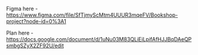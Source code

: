Figma here - https://www.figma.com/file/SfTjmyScMtm4UUUR3mqeFV/Bookshop-project?node-id=0%3A1

Plan here - https://docs.google.com/document/d/1uNu03M83QLiEiLpifAfHJJBqDAeQPsmbgSZyX2ZF92U/edit

